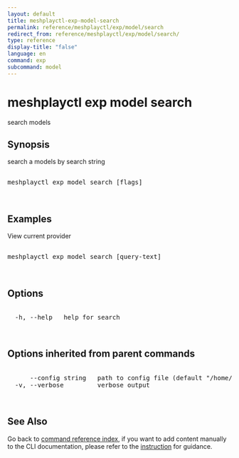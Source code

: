 ```yaml
---
layout: default
title: meshplayctl-exp-model-search
permalink: reference/meshplayctl/exp/model/search
redirect_from: reference/meshplayctl/exp/model/search/
type: reference
display-title: "false"
language: en
command: exp
subcommand: model
---
```


# meshplayctl exp model search

search models

## Synopsis

search a models by search string
<pre class='codeblock-pre'>
<div class='codeblock'>
meshplayctl exp model search [flags]

</div>
</pre> 

## Examples

View current provider
<pre class='codeblock-pre'>
<div class='codeblock'>
meshplayctl exp model search [query-text]

</div>
</pre> 

## Options

<pre class='codeblock-pre'>
<div class='codeblock'>
  -h, --help   help for search

</div>
</pre>

## Options inherited from parent commands

<pre class='codeblock-pre'>
<div class='codeblock'>
      --config string   path to config file (default "/home/runner/.meshplay/config.yaml")
  -v, --verbose         verbose output

</div>
</pre>

## See Also

Go back to [command reference index](/reference/meshplayctl/), if you want to add content manually to the CLI documentation, please refer to the [instruction](/project/contributing/contributing-cli#preserving-manually-added-documentation) for guidance.
